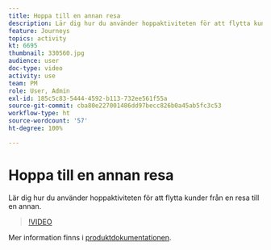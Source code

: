 ```yaml
---
title: Hoppa till en annan resa
description: Lär dig hur du använder hoppaktiviteten för att flytta kunder från en resa till en annan.
feature: Journeys
topics: activity
kt: 6695
thumbnail: 330560.jpg
audience: user
doc-type: video
activity: use
team: PM
role: User, Admin
exl-id: 185c5c83-5444-4592-b113-732ee561f55a
source-git-commit: cba80e227001486dd97becc826b0a45ab5fc3c53
workflow-type: ht
source-wordcount: '57'
ht-degree: 100%

---
```


# Hoppa till en annan resa

Lär dig hur du använder hoppaktiviteten för att flytta kunder från en resa till en annan.

>[!VIDEO](https://video.tv.adobe.com/v/330560?quality=12&learn=on)

Mer information finns i [produktdokumentationen](https://experienceleague.adobe.com/docs/journeys/using/building-journeys/about-journey-building/action-activities/jump.html?lang=sv#building-journeys).
